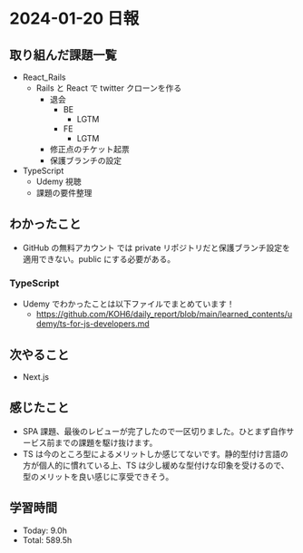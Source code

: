 # 2024-01-20 日報

## 取り組んだ課題一覧

- React_Rails
  - Rails と React で twitter クローンを作る
    - 退会
      - BE
        - LGTM
      - FE
        - LGTM
    - 修正点のチケット起票
    - 保護ブランチの設定
- TypeScript
  - Udemy 視聴
  - 課題の要件整理

## わかったこと

- GitHub の無料アカウント では private リポジトリだと保護ブランチ設定を適用できない。public にする必要がある。

### TypeScript

- Udemy でわかったことは以下ファイルでまとめています！
  - https://github.com/KOH6/daily_report/blob/main/learned_contents/udemy/ts-for-js-developers.md

## 次やること

- Next.js

## 感じたこと

- SPA 課題、最後のレビューが完了したので一区切りました。ひとまず自作サービス前までの課題を駆け抜けます。
- TS は今のところ型によるメリットしか感じてないです。静的型付け言語の方が個人的に慣れている上、TS は少し緩めな型付けな印象を受けるので、型のメリットを良い感じに享受できそう。

## 学習時間

- Today: 9.0h
- Total: 589.5h
